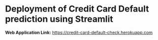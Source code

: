 # Deployment of Credit Card Default prediction using Streamlit
**Web Application Link:** https://credit-card-default-check.herokuapp.com
